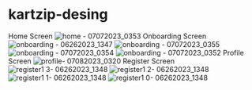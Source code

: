 # kartzip-desing
Home Screen
![home - 07072023_0353](https://github.com/fratk21/kartzip-desing/assets/67985345/717ea1b9-6580-46b2-aab6-428b2a1194d6)
Onboarding Screen
![onboarding - 06262023_1347](https://github.com/fratk21/kartzip-desing/assets/67985345/aaeb3c10-ff57-412c-a2ee-334a485496f2)
![onboarding - 07072023_0355](https://github.com/fratk21/kartzip-desing/assets/67985345/163f84ef-52e1-484b-9739-5d9fa3e420a4)
![onboarding - 07072023_0354](https://github.com/fratk21/kartzip-desing/assets/67985345/ffd3e062-c7d1-4e5d-929f-80551a02ce97)
![onboarding - 07072023_0352](https://github.com/fratk21/kartzip-desing/assets/67985345/48084ce8-68a7-474d-afa4-79c5cca4d6c4)
Profile Screen
![profile- 07082023_0320](https://github.com/fratk21/kartzip-desing/assets/67985345/91fbcd90-31d0-4f65-9b52-b7400d964768)
Register Screen
![register1 3- 06262023_1348](https://github.com/fratk21/kartzip-desing/assets/67985345/c0fbfb1f-96b6-4d08-b04e-ecaa52eaaae2)
![register1 2- 06262023_1348](https://github.com/fratk21/kartzip-desing/assets/67985345/8b61808e-62ca-4ab2-99ee-8303a0bd45ee)
![register1 1- 06262023_1348](https://github.com/fratk21/kartzip-desing/assets/67985345/10537322-3ebd-4abf-b2d7-90804c41b9a5)
![register1 0- 06262023_1348](https://github.com/fratk21/kartzip-desing/assets/67985345/fd8c6977-b702-4cc4-9527-3bf0387e28cc)
